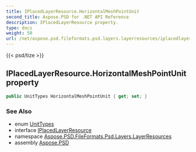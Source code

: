 ```yaml
---
title: IPlacedLayerResource.HorizontalMeshPointUnit
second_title: Aspose.PSD for .NET API Reference
description: IPlacedLayerResource property. 
type: docs
weight: 50
url: /net/aspose.psd.fileformats.psd.layers.layerresources/iplacedlayerresource/horizontalmeshpointunit/
---
```

{{< psd/tize >}}
## IPlacedLayerResource.HorizontalMeshPointUnit property

```csharp
public UnitTypes HorizontalMeshPointUnit { get; set; }
```

### See Also

* enum [UnitTypes](../../../aspose.psd.fileformats.psd.layers.layerresources.typetoolinfostructures/unittypes/)
* interface [IPlacedLayerResource](../)
* namespace [Aspose.PSD.FileFormats.Psd.Layers.LayerResources](../../iplacedlayerresource/)
* assembly [Aspose.PSD](../../../)


